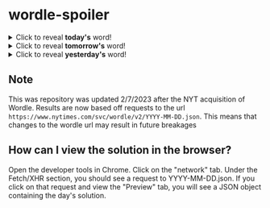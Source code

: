 # wordle-spoiler

<details>
  <summary>Click to reveal <b>today's</b> word!</summary>
  <br>
  <b> older </b>
</details>

<details>
  <summary>Click to reveal <b>tomorrow's</b> word!</summary>
  <br>
  <b> whisk </b>
</details>

<details>
  <summary>Click to reveal <b>yesterday's</b> word!</summary>
  <br>
  <b> quote </b>
</details>

## Note
This was repository was updated 2/7/2023 after the NYT acquisition of Wordle. Results are now based off requests to the url `https://www.nytimes.com/svc/wordle/v2/YYYY-MM-DD.json`. This means that changes to the wordle url may result in future breakages

## How can I view the solution in the browser?
Open the developer tools in Chrome. Click on the "network" tab. Under the Fetch/XHR section, you should see a request to YYYY-MM-DD.json. If you click on that request and view the "Preview" tab, you will see a JSON object containing the day's solution.